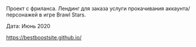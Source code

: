 Проект с фриланса. Лендинг для заказа услуги прокачивания аккаунта/персонажей в игре Brawl Stars.

Дата: Июнь 2020

https://bestboostsite.github.io/
